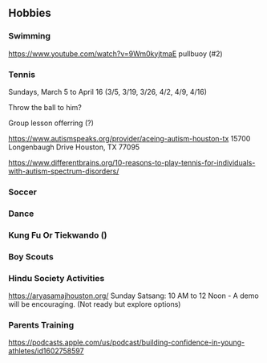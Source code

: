 ## Hobbies


### Swimming


https://www.youtube.com/watch?v=9Wm0kyjtmaE
pullbuoy (#2)


### Tennis


Sundays, March 5 to April 16 (3/5, 3/19, 3/26, 4/2, 4/9, 4/16)

Throw the ball to him?

Group lesson offerring (?)

https://www.autismspeaks.org/provider/aceing-autism-houston-tx
15700 Longenbaugh Drive Houston, TX 77095

https://www.differentbrains.org/10-reasons-to-play-tennis-for-individuals-with-autism-spectrum-disorders/

### Soccer

### Dance

### Kung Fu Or Tiekwando ()

### Boy Scouts

### Hindu Society Activities

https://aryasamajhouston.org/ Sunday Satsang: 10 AM to 12 Noon - A demo will be encouraging. (Not ready but explore options)

### Parents Training

https://podcasts.apple.com/us/podcast/building-confidence-in-young-athletes/id1602758597


